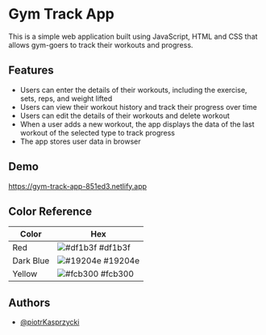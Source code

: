 
# Gym Track App


This is a simple web application built using JavaScript, HTML and CSS that allows gym-goers to track their workouts and progress.

## Features
- Users can enter the details of their workouts, including the exercise, sets, reps, and weight lifted
- Users can view their workout history and track their progress over time
- Users can edit the details of their workouts and delete workout
- When a user adds a new workout, the app displays the data of the last workout of the selected type to track progress
- The app stores user data in browser


## Demo

https://gym-track-app-851ed3.netlify.app
## Color Reference

| Color             | Hex                                                                |
| ----------------- | ------------------------------------------------------------------ |
| Red | ![#df1b3f](https://via.placeholder.com/10/df1b3f?text=+) #df1b3f |
| Dark Blue | ![#19204e](https://via.placeholder.com/10/19204e?text=+) #19204e |
| Yellow | ![#fcb300](https://via.placeholder.com/10/fcb300?text=+) #fcb300 |


## Authors

- [@piotrKasprzycki](https://github.com/piotrKasprzycki)

